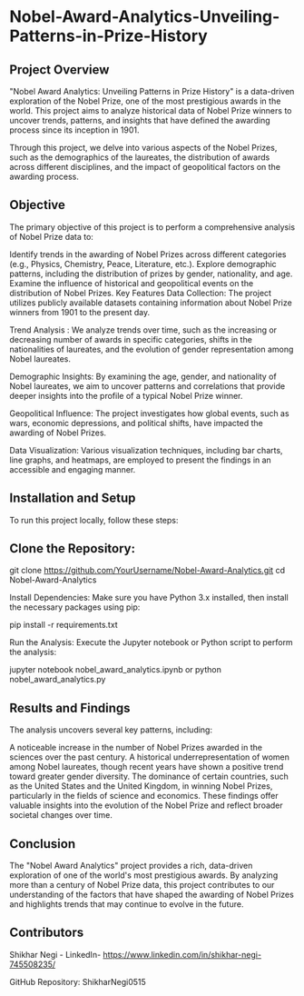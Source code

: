 # Nobel-Award-Analytics-Unveiling-Patterns-in-Prize-History
## Project Overview
"Nobel Award Analytics: Unveiling Patterns in Prize History" is a data-driven exploration of the Nobel Prize, one of the most prestigious awards in the world. This project aims to analyze historical data of Nobel Prize winners to uncover trends, patterns, and insights that have defined the awarding process since its inception in 1901.

Through this project, we delve into various aspects of the Nobel Prizes, such as the demographics of the laureates, the distribution of awards across different disciplines, and the impact of geopolitical factors on the awarding process.

## Objective
The primary objective of this project is to perform a comprehensive analysis of Nobel Prize data to:

Identify trends in the awarding of Nobel Prizes across different categories (e.g., Physics, Chemistry, Peace, Literature, etc.).
Explore demographic patterns, including the distribution of prizes by gender, nationality, and age.
Examine the influence of historical and geopolitical events on the distribution of Nobel Prizes.
Key Features
Data Collection: The project utilizes publicly available datasets containing information about Nobel Prize winners from 1901 to the present day.

Trend Analysis : We analyze trends over time, such as the increasing or decreasing number of awards in specific categories, shifts in the nationalities of laureates, and the evolution of gender representation among Nobel laureates.

Demographic Insights: By examining the age, gender, and nationality of Nobel laureates, we aim to uncover patterns and correlations that provide deeper insights into the profile of a typical Nobel Prize winner.

Geopolitical Influence: The project investigates how global events, such as wars, economic depressions, and political shifts, have impacted the awarding of Nobel Prizes.

Data Visualization: Various visualization techniques, including bar charts, line graphs, and heatmaps, are employed to present the findings in an accessible and engaging manner.

## Installation and Setup
To run this project locally, follow these steps:

## Clone the Repository:

git clone https://github.com/YourUsername/Nobel-Award-Analytics.git
cd Nobel-Award-Analytics

Install Dependencies: Make sure you have Python 3.x installed, then install the necessary packages using pip:

pip install -r requirements.txt

Run the Analysis: Execute the Jupyter notebook or Python script to perform the analysis:

jupyter notebook nobel_award_analytics.ipynb
or
python nobel_award_analytics.py

## Results and Findings
The analysis uncovers several key patterns, including:

A noticeable increase in the number of Nobel Prizes awarded in the sciences over the past century.
A historical underrepresentation of women among Nobel laureates, though recent years have shown a positive trend toward greater gender diversity.
The dominance of certain countries, such as the United States and the United Kingdom, in winning Nobel Prizes, particularly in the fields of science and economics.
These findings offer valuable insights into the evolution of the Nobel Prize and reflect broader societal changes over time.

## Conclusion
The "Nobel Award Analytics" project provides a rich, data-driven exploration of one of the world's most prestigious awards. By analyzing more than a century of Nobel Prize data, this project contributes to our understanding of the factors that have shaped the awarding of Nobel Prizes and highlights trends that may continue to evolve in the future.

## Contributors
Shikhar Negi - LinkedIn- https://www.linkedin.com/in/shikhar-negi-745508235/

GitHub Repository: ShikharNegi0515

